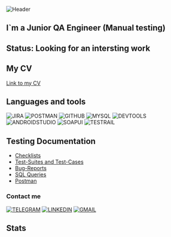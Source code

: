 ![Header](https://github.com/AAstashko/AAstashko/blob/main/assets/Neon_gif_2.gif)

## I`m a Junior QA Engineer (Manual testing)

## Status: Looking for an intersting work

## My CV
[Link to my CV](https://drive.google.com/file/d/1CZSAGoHEaNtabvpy9jxiaLjl44hSzYPy/view?usp=share_link)

## Languages and tools
![JIRA](https://img.shields.io/badge/Jira-090909?style=for-the-badge&logo=jira&logoColor=136be1)
![POSTMAN](https://img.shields.io/badge/Postman-090909?style=for-the-badge&logo=postman&logoColor=f76935)
![GITHUB](https://img.shields.io/badge/Github-090909?style=for-the-badge&logo=github&logoColor=8cc4d7)
![MYSQL](https://img.shields.io/badge/MySQL-090909?style=for-the-badge&logo=MySQL&logoColor=71b556)
![DEVTOOLS](https://img.shields.io/badge/DevTools-090909?style=for-the-badge&logo=googlechrome&logoColor=7d5fa6)
![ANDROIDSTUDIO](https://img.shields.io/badge/AndroidStudio-090909?style=for-the-badge&logo=androidstudio&logoColor=3ad07d)
![SOAPUI](https://img.shields.io/badge/SoapUI-090909?style=for-the-badge&logo=Soapui&logoColor=71b556)
![TESTRAIL](https://img.shields.io/badge/TestRail-090909?style=for-the-badge&logo=testrail&logoColor=71b556)

## Testing Documentation
- [Checklists](https://github.com/AAstashko/Checklists)
- [Test-Suites and Test-Cases](https://github.com/AAstashko/Test-Suites-and-Test-Cases)
- [Bug-Reports](https://github.com/AAstashko/Bug-Reports)
- [SQL Queries](https://github.com/AAstashko/SQL-Queries)
- [Postman](https://github.com/AAstashko/Postman)

### Contact me
[![TELEGRAM](https://img.shields.io/badge/Telegram-090909?style=for-the-badge&logo=telegram&logoColor=31a5db)](https://t.me/trollentino/)
[![LINKEDIN](https://img.shields.io/badge/Linkedin-090909?style=for-the-badge&logo=linkedin&logoColor=0073b1)](linkedin.com/in/alexander-astashko)
[![GMAIL](https://img.shields.io/badge/GMAIL-090909?style=for-the-badge&logo=gmail&logoColor=f70000)](https://mailto:astashko.a@gmail.com/)

## Stats